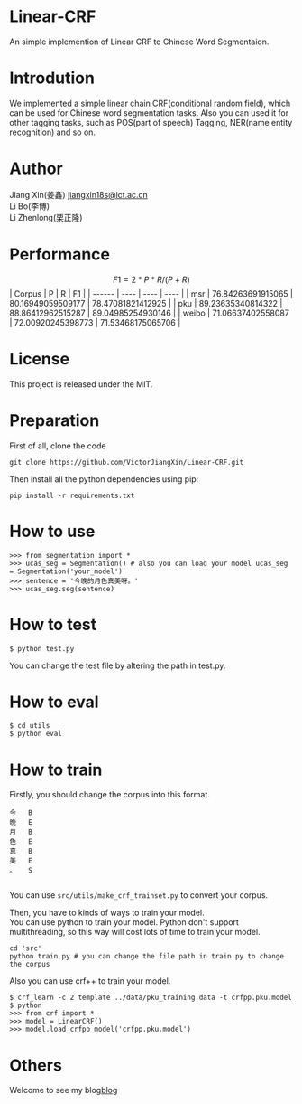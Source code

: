 # Linear-CRF
An simple implemention of Linear CRF to Chinese Word Segmentaion.
# Introdution
We implemented a simple linear chain CRF(conditional random field), which can be used for Chinese word segmentation tasks. Also you can used it for other tagging tasks, such as POS(part of speech) Tagging, NER(name entity recognition) and so on. 
# Author
Jiang Xin(姜鑫) jiangxin18s@ict.ac.cn  
Li Bo(李博)  
Li Zhenlong(栗正隆)
# Performance
$$F1 = 2 * P * R / (P + R)$$
| Corpus | P | R | F1 |
| ------ | ---- | ---- | ---- |
| msr | 76.84263691915065 | 80.16949059509177 | 78.47081821412925 |
| pku | 89.23635340814322 | 88.86412962515287 | 89.04985254930146 |
| weibo | 71.06637402558087 | 72.00920245398773 | 71.53468175065706 |
# License
This project is released under the MIT.
# Preparation
First of all, clone the code
```
git clone https://github.com/VictorJiangXin/Linear-CRF.git
```
Then install all the python dependencies using pip:
```
pip install -r requirements.txt
```
# How to use
```
>>> from segmentation import *
>>> ucas_seg = Segmentation() # also you can load your model ucas_seg = Segmentation('your_model')
>>> sentence = '今晚的月色真美呀。'
>>> ucas_seg.seg(sentence)
```
# How to test
```
$ python test.py
```
You can change the test file by altering the path in test.py.
# How to eval
```
$ cd utils
$ python eval
```
# How to train
Firstly, you should change the corpus into this format.  
```
今   B
晚   E
月   B
色   E
真   B
美   E
。   S


```
You can use `src/utils/make_crf_trainset.py` to convert your corpus.

Then, you have to kinds of ways to train your model.  
You can use python to train your model. Python don't support multithreading, so this way will cost lots of time to train your model.   
```
cd 'src'
python train.py # you can change the file path in train.py to change the corpus
```
Also you can use crf++ to train your model.
```
$ crf_learn -c 2 template ../data/pku_training.data -t crfpp.pku.model
$ python
>>> from crf import *
>>> model = LinearCRF()
>>> model.load_crfpp_model('crfpp.pku.model')
```
# Others
Welcome to see my blog[blog](https://victorjiangxin.github.io/Chinese-Word-Segmentation/)

